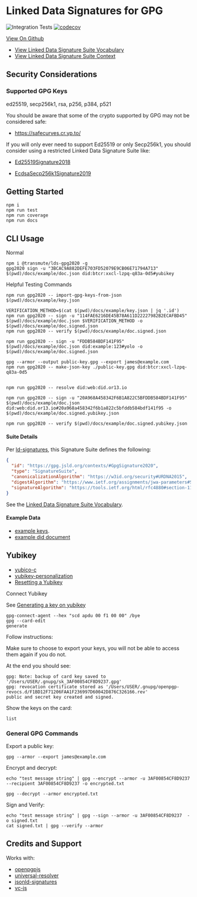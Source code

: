 # Linked Data Signatures for GPG

![Integration Tests](https://github.com/transmute-industries/lds-gpg2020/workflows/Integration%20Tests/badge.svg) [![codecov](https://codecov.io/gh/transmute-industries/lds-gpg2020/branch/master/graph/badge.svg)](https://codecov.io/gh/transmute-industries/lds-gpg2020)

[View On Github](https://github.com/transmute-industries/lds-gpg2020)

- [View Linked Data Signature Suite Vocabulary](https://gpg.jsld.org/contexts/)
- [View Linked Data Signature Suite Context](https://gpg.jsld.org/contexts/lds-gpg2020-v0.0.jsonld)

## Security Considerations

### Supported GPG Keys

ed25519, secp256k1, rsa, p256, p384, p521

You should be aware that some of the crypto supported by GPG may not be considered safe:

- https://safecurves.cr.yp.to/

If you will only ever need to support Ed25519 or only Secp256k1, you should consider using a restricted Linked Data Signature Suite like:

- [Ed25519Signature2018](https://github.com/digitalbazaar/jsonld-signatures/blob/master/lib/suites/Ed25519Signature2018.js)

- [EcdsaSecp256k1Signature2019](https://github.com/decentralized-identity/lds-ecdsa-secp256k1-2019.js)

## Getting Started

```
npm i
npm run test
npm run coverage
npm run docs
```

## CLI Usage

Normal

```
npm i @transmute/lds-gpg2020 -g
gpg2020 sign -u "3BCAC9A882DEFE703FD52079E9CB06E71794A713" $(pwd)/docs/example/doc.json did:btcr:xxcl-lzpq-q83a-0d5#yubikey
```

Helpful Testing Commands

```
npm run gpg2020 -- import-gpg-keys-from-json $(pwd)/docs/example/key.json

VERIFICATION_METHOD=$(cat $(pwd)/docs/example/key.json | jq '.id')
npm run gpg2020 -- sign -u "114FAE6216DE45B78A611D22227982B2ECAFBD45" $(pwd)/docs/example/doc.json $VERIFICATION_METHOD -o $(pwd)/docs/example/doc.signed.json
npm run gpg2020 -- verify $(pwd)/docs/example/doc.signed.json

npm run gpg2020 -- sign -u "FDDB584BDF141F95" $(pwd)/docs/example/doc.json did:example:123#yolo -o $(pwd)/docs/example/doc.signed.json

gpg --armor --output public-key.gpg --export james@example.com
npm run gpg2020 -- make-json-key ./public-key.gpg did:btcr:xxcl-lzpq-q83a-0d5


npm run gpg2020 -- resolve did:web:did.or13.io

npm run gpg2020 -- sign -u "20A968A458342F6B1A822C5BFDDB584BDF141F95" $(pwd)/docs/example/doc.json  did:web:did.or13.io#20a968a458342f6b1a822c5bfddb584bdf141f95 -o $(pwd)/docs/example/doc.signed.yubikey.json

npm run gpg2020 -- verify $(pwd)/docs/example/doc.signed.yubikey.json

```

#### Suite Details

Per [ld-signatures](https://w3c-dvcg.github.io/ld-signatures/#signature-suites), this Signature Suite defines the following:

```json
{
  "id": "https://gpg.jsld.org/contexts/#GpgSignature2020",
  "type": "SignatureSuite",
  "canonicalizationAlgorithm": "https://w3id.org/security#URDNA2015",
  "digestAlgorithm": "https://www.ietf.org/assignments/jwa-parameters#SHA256",
  "signatureAlgorithm": "https://tools.ietf.org/html/rfc4880#section-11.4"
}
```

See the [Linked Data Signature Suite Vocabulary](https://gpg.jsld.org/contexts/).

#### Example Data

- [example keys](https://gpg.jsld.org/example/didDocGpgKeys.json).
- [example did document](https://gpg.jsld.org/example/didDoc.json)

## Yubikey

- [yubico-c](https://developers.yubico.com/yubico-c/)
- [yubikey-personalization](https://developers.yubico.com/yubikey-personalization/)
- [Resetting a Yubikey](https://support.yubico.com/support/solutions/articles/15000006421-resetting-the-openpgp-applet-on-the-yubikey)

Connect Yubikey

See [Generating a key on yubikey](https://support.yubico.com/support/solutions/articles/15000006420-using-your-yubikey-with-openpgp#Generating_Your_PGP_Key_Directly_on_Your_YubiKeyttvb3m)

```
gpg-connect-agent --hex "scd apdu 00 f1 00 00" /bye
gpg --card-edit
generate
```

Follow instructions:

Make sure to choose to export your keys, you will not be able to access them again if you do not.

At the end you should see:

```
gpg: Note: backup of card key saved to '/Users/USER/.gnupg/sk_3AF00854CF8D9237.gpg'
gpg: revocation certificate stored as '/Users/USER/.gnupg/openpgp-revocs.d/F1BD12F71206FAA1F236997D60042D876C326166.rev'
public and secret key created and signed.
```

Show the keys on the card:

```
list
```

### General GPG Commands

Export a public key:

```
gpg --armor --export james@example.com

```

Encrypt and decrypt:

```
echo "test message string" | gpg --encrypt --armor -u 3AF00854CF8D9237 --recipient 3AF00854CF8D9237 -o encrypted.txt

gpg --decrypt --armor encrypted.txt
```

Sign and Verify:

```
echo "test message string" | gpg --sign --armor -u 3AF00854CF8D9237  -o signed.txt
cat signed.txt | gpg --verify --armor
```

## Credits and Support

Works with:

- [openpgpjs](https://github.com/openpgpjs/openpgpjs)
- [universal-resolver](https://github.com/decentralized-identity/universal-resolver)
- [jsonld-signatures](https://github.com/digitalbazaar/jsonld-signatures)
- [vc-js](https://github.com/digitalbazaar/vc-js)

